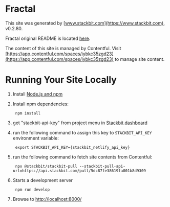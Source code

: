 # Fractal

This site was generated by [www.stackbit.com](https://www.stackbit.com), v0.2.80.

Fractal original README is located [here](./README.theme.md).

The content of this site is managed by Contentful. Visit [https://app.contentful.com/spaces/iybkc35zgd23](https://app.contentful.com/spaces/iybkc35zgd23) to manage site content.

# Running Your Site Locally

1. Install [Node.js and npm](https://nodejs.org/en/)

1. Install npm dependencies:

        npm install

1. get "stackbit-api-key" from project menu in [Stackbit dashboard](https://app.stackbit.com/dashboard)

1. run the following command to assign this key to `STACKBIT_API_KEY` environment variable:

        export STACKBIT_API_KEY={stackbit_netlify_api_key}

1. run the following command to fetch site contents from Contentful:

        npx @stackbit/stackbit-pull --stackbit-pull-api-url=https://api.stackbit.com/pull/5dc87fe38619fa001b8d9309

1. Starts a development server

        npm run develop

1. Browse to [http://localhost:8000/](http://localhost:8000/)
